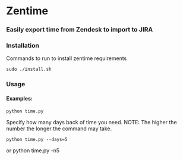 # Zentime

### Easily export time from Zendesk to import to JIRA

### Installation

Commands to run to install zentime requirements

    sudo ./install.sh

### Usage

#### Examples:

    python time.py 
    
Specify how many days back of time you need.  NOTE: The higher the number the longer the command may take.

    python time.py --days=5
or
    python time.py -n5 

